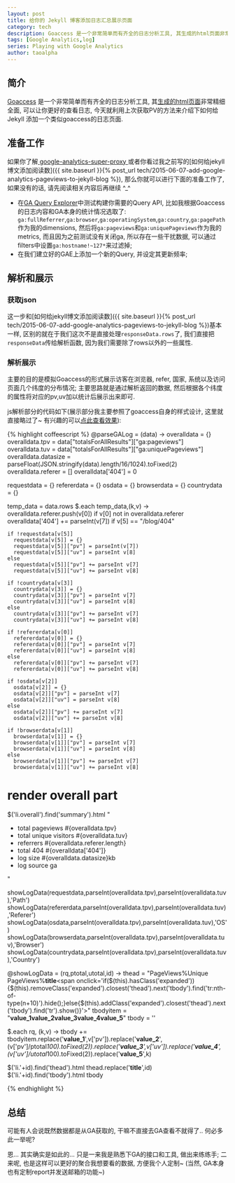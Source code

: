 ```yaml
---
layout: post
title: 给你的 Jekyll 博客添加日志汇总展示页面
category: tech
description: Goaccess 是一个非常简单而有齐全的日志分析工具, 其生成的html页面非常精细全面, 可以让你更好的查看日志, 今天就利用上次获取PV的方法来介绍下如何给 Jekyll 添加一个类似goaccess的日志页面.
tags: [Google Analytics,log] 
series: Playing with Google Analytics
author: taoalpha
---
```


## 简介

[Goaccess](http://goaccess.io) 是一个非常简单而有齐全的日志分析工具, 其[生成的html页面](http://goaccess.io/goaccess_html_report.html?201507052200)非常精细全面, 可以让你更好的查看日志, 今天就利用上次获取PV的方法来介绍下如何给 Jekyll 添加一个类似goaccess的日志页面.

## 准备工作

如果你了解[ google-analytics-super-proxy ](https://github.com/googleanalytics/google-analytics-super-proxy) 或者你看过我之前写的[如何给jekyll博文添加阅读数]({{ site.baseurl }}{% post_url tech/2015-06-07-add-google-analytics-pageviews-to-jekyll-blog %}), 那么你就可以进行下面的准备工作了, 如果没有的话, 请先阅读相关内容后再继续 ^_^

- 在[GA Query Explorer](https://ga-dev-tools.appspot.com/query-explorer)中测试构建你需要的Query API, 比如我根据Goaccess的日志内容和GA本身的统计情况选取了: `ga:fullReferrer`,`ga:browser`,`ga:operatingSystem`,`ga:country`,`ga:pagePath`作为我的dimensions, 然后将`ga:pageviews`和`ga:uniquePageviews`作为我的metrics, 而且因为之前测试没有关闭ga, 所以存在一些干扰数据, 可以通过filters中设置`ga:hostname!~127*`来过滤掉;
- 在我们建立好的GAE上添加一个新的Query, 并设定其更新频率;

## 解析和展示

### 获取json

这一步和[如何给jekyll博文添加阅读数]({{ site.baseurl }}{% post_url tech/2015-06-07-add-google-analytics-pageviews-to-jekyll-blog %})基本一样, 区别的就在于我们这次不是直接处理`responseData.rows`了, 我们直接把`responseData`传给解析函数, 因为我们需要除了rows以外的一些属性.

### 解析展示

主要的目的是模拟Goaccess的形式展示访客在浏览器, refer, 国家, 系统以及访问页面几个纬度的分布情况; 主要思路就是通过解析返回的数据, 然后根据各个纬度的属性将对应的pv,uv加以统计后展示出来即可.

js解析部分的代码如下(展示部分我主要参照了goaccess自身的样式设计, 这里就直接略过了~ 有兴趣的可以[点此查看效果]({{site.baseurl}}/galog/)):

{% highlight coffeescript %}
@parseGALog = (data) ->
  overalldata = {}
  overalldata.tpv = data["totalsForAllResults"]["ga:pageviews"]
  overalldata.tuv = data["totalsForAllResults"]["ga:uniquePageviews"]
  overalldata.datasize = parseFloat(JSON.stringify(data).length/16/1024).toFixed(2)
  overalldata.referer = []
  overalldata['404'] = 0

  requestdata = {}
  refererdata = {}
  osdata = {}
  browserdata = {}
  countrydata = {}

  temp_data = data.rows
  $.each temp_data,(k,v) ->
    overalldata.referer.push(v[0]) if v[0] not in overalldata.referer
    overalldata['404'] += parseInt(v[7]) if v[5] == "/blog/404"

    if !requestdata[v[5]]
      requestdata[v[5]] = {}
      requestdata[v[5]]["pv"] = parseInt(v[7])
      requestdata[v[5]]["uv"] = parseInt v[8]
    else
      requestdata[v[5]]["pv"] += parseInt v[7]
      requestdata[v[5]]["uv"] += parseInt v[8]

    if !countrydata[v[3]]
      countrydata[v[3]] = {}
      countrydata[v[3]]["pv"] = parseInt v[7]
      countrydata[v[3]]["uv"] = parseInt v[8]
    else
      countrydata[v[3]]["pv"] += parseInt v[7]
      countrydata[v[3]]["uv"] += parseInt v[8]

    if !refererdata[v[0]]
      refererdata[v[0]] = {}
      refererdata[v[0]]["pv"] = parseInt v[7]
      refererdata[v[0]]["uv"] = parseInt v[8]
    else
      refererdata[v[0]]["pv"] += parseInt v[7]
      refererdata[v[0]]["uv"] += parseInt v[8]

    if !osdata[v[2]]
      osdata[v[2]] = {}
      osdata[v[2]]["pv"] = parseInt v[7]
      osdata[v[2]]["uv"] = parseInt v[8]
    else
      osdata[v[2]]["pv"] += parseInt v[7]
      osdata[v[2]]["uv"] += parseInt v[8]

    if !browserdata[v[1]]
      browserdata[v[1]] = {}
      browserdata[v[1]]["pv"] = parseInt v[7]
      browserdata[v[1]]["uv"] = parseInt v[8]
    else
      browserdata[v[1]]["pv"] += parseInt v[7]
      browserdata[v[1]]["uv"] += parseInt v[8]

  # render overall part
  $('li.overall').find('summary').html "<ul><li><span class='itemname'><i class='fa fa-bar-chart'></i>total pageviews</span> <span class='count'>#{overalldata.tpv}</span></li><li><span class='itemname'><i class='fa fa-bar-chart'></i>total unique visitors</span> <span class='count'>#{overalldata.tuv}</span></li><li><span class='itemname'><i class='fa fa-bar-chart'></i>referrers</span> <span class='count'>#{overalldata.referer.length}</span></li><li><span class='itemname'><i class='fa fa-bar-chart'></i>total 404</span> <span class='count'>#{overalldata['404']}</span></li><li><span class='itemname'><i class='fa fa-bar-chart'></i>log size</span> <span class='count'>#{overalldata.datasize}kb</span></li><li><span class='itemname'><i class='fa fa-bar-chart'></i>log source</span> <span class='count'>ga</span></li></ul>"

  showLogData(requestdata,parseInt(overalldata.tpv),parseInt(overalldata.tuv),'Path')
  showLogData(refererdata,parseInt(overalldata.tpv),parseInt(overalldata.tuv),'Referer')
  showLogData(osdata,parseInt(overalldata.tpv),parseInt(overalldata.tuv),'OS')
  showLogData(browserdata,parseInt(overalldata.tpv),parseInt(overalldata.tuv),'Browser')
  showLogData(countrydata,parseInt(overalldata.tpv),parseInt(overalldata.tuv),'Country')

@showLogData = (rq,ptotal,utotal,id) ->
  thead = "<tr><th>PageViews</th><th>%</th><th>Unique PageViews</th><th>%</th><th class=''>__title__<span onclick='if($(this).hasClass('expanded')){$(this).removeClass('expanded').closest('thead').next('tbody').find('tr:nth-of-type(n+10)').hide();}else{$(this).addClass('expanded').closest('thead').next('tbody').find('tr').show()}'><i class='fa fa-expand'></i></span></th></tr>"
  tbodyitem = "<tr class='root'><td class='num'>__value_1__</td><td>__value_2__</td><td class='num'>__value_3__</td><td>__value_4__</td><td>__value_5__</td></tr>"
  tbody = ''

  $.each rq, (k,v) ->
    tbody += tbodyitem.replace('__value_1__',v['pv']).replace('__value_2__',(v['pv']/ptotal*100).toFixed(2)).replace('__value_3__',v['uv']).replace('__value_4__',(v['uv']/utotal*100).toFixed(2)).replace('__value_5__',k)

  $('li.'+id).find('thead').html thead.replace('__title__',id)
  $('li.'+id).find('tbody').html tbody

{% endhighlight %}

## 总结

可能有人会说既然数据都是从GA获取的, 干嘛不直接去GA查看不就得了.. 何必多此一举呢?

恩... 其实确实是如此的... 只是一来我是熟悉下GA的接口和工具, 做出来练练手; 二来呢, 也是这样可以更好的聚合我想要看的数据, 方便我个人定制~ (当然, GA本身也有定制report并发送邮箱的功能~)
